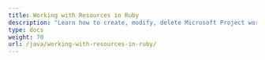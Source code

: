 ```yaml
---
title: Working with Resources in Ruby
description: "Learn how to create, modify, delete Microsoft Project work or cost resources, edit resource calendars using Aspose.Tasks Java for Ruby."
type: docs
weight: 70
url: /java/working-with-resources-in-ruby/
---
```


